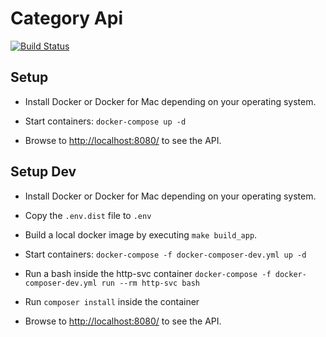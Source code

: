 Category Api
=============================

[![Build Status](https://travis-ci.org/Engerim/category-api.svg?branch=master)](https://travis-ci.org/Engerim/category-api)

Setup
-----

- Install Docker or Docker for Mac depending on your operating system.

- Start containers: `docker-compose up -d`

- Browse to <http://localhost:8080/> to see the API.


Setup Dev
---------

- Install Docker or Docker for Mac depending on your operating system.

- Copy the `.env.dist` file to `.env`

- Build a local docker image by executing `make build_app`.

- Start containers: `docker-compose -f docker-composer-dev.yml up -d`

- Run a bash inside the http-svc container `docker-compose -f docker-composer-dev.yml run --rm http-svc bash`

- Run `composer install` inside the container

- Browse to <http://localhost:8080/> to see the API.